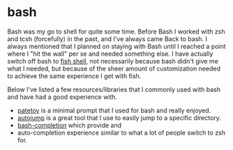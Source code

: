 # bash

Bash was my go to shell for quite some time. Before Bash I worked with zsh and
tcsh (forcefully) in the past, and I've always came Back to bash. I always
mentioned that I planned on staying with Bash until I reached a point where I
"hit the wall" per se and needed something else. I have actually switch off bash
to [fish shell](https://fishshell.com/), not necessarily because  bash didn't
give me what I needed, but because of the sheer amount of customization needed
to achieve the same experience I get with fish.

Below I've listed a few resources/libraries that I commonly used with bash and
have had a good experience with.

  - [patetoy](https://github.com/loliee/patatetoy) is a minimal prompt that I
    used for bash and really enjoyed.
  - [autojump](https://github.com/wting/autojump) is a great tool that I use to
    easily jump to a specific directory.
  - [bash-completion](https://github.com/scop/bash-completion) which provide and
  - auto-completion experience similar to what a lot of people switch to zsh
    for.
